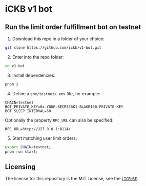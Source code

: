 # iCKB v1 bot

## Run the limit order fulfillment bot on testnet

1. Download this repo in a folder of your choice:  

```bash
git clone https://github.com/ickb/v1-bot.git
```

2. Enter into the repo folder:

```bash
cd v1-bot
```

3. Install dependencies:

```bash
pnpm i
```

4. Define a `env/testnet/.env` file, for example:

```
CHAIN=testnet
BOT_PRIVATE_KEY=0x-YOUR-SECP256K1-BLAKE160-PRIVATE-KEY
BOT_SLEEP_INTERVAL=60
```

Optionally the property `RPC_URL` can also be specified:

```
RPC_URL=http://127.0.0.1:8114/
```

5. Start matching user limit orders:

```bash
export CHAIN=testnet;
pnpm run start;
```

## Licensing

The license for this repository is the MIT License, see the [`LICENSE`](./LICENSE).
